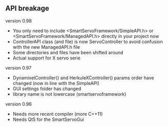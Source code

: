 API breakage
------------

version 0.98
- You only need to include <SmartServoFramework/SimpleAPI.h> or <SmartServoFramework/ManagedAPI.h> directly in your project now
- ControllerAPI class (and file) is now ServoController to avoid confusion with the new ManagedAPI.h file
- Some directories and files have been shifted around
- Actual support for X servo serie

version 0.97
- DynamixelController() and HerkuleXController() params order have changed (now in line with the SimpleAPI)
- GUI settings folder has changed
- library name is not lowercase (smartservoframework)

version 0.96
- Needs more recent compiler (more C++11)
- Needs Qt5 for the SmartServoGui

